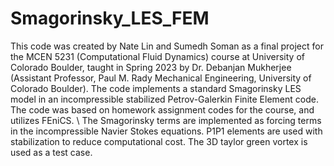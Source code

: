 # Smagorinsky_LES_FEM
This code was created by Nate Lin and Sumedh Soman as a final project for the MCEN 5231 (Computational Fluid Dynamics) course at University of Colorado Boulder, taught in Spring 2023 by Dr. Debanjan Mukherjee (Assistant Professor, Paul M. Rady Mechanical Engineering, University of Colorado Boulder). The code implements a standard Smagorinsky LES model in an incompressible stabilized Petrov-Galerkin Finite Element code. The code was based on homework assignment codes for the course, and utilizes FEniCS. \\
The Smagorinsky terms are implemented as forcing terms in the incompressible Navier Stokes equations. P1P1 elements are used with stabilization to reduce computational cost. The 3D taylor green vortex is used as a test case.

